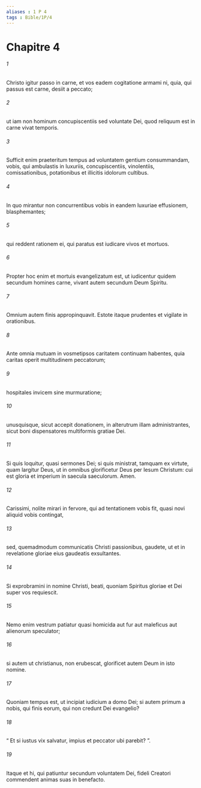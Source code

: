 ```yaml
---
aliases : 1 P 4
tags : Bible/1P/4
---
```


# Chapitre 4

###### 1
Christo igitur passo in carne, et vos eadem cogitatione armami ni, quia, qui passus est carne, desiit a peccato; 
###### 2
ut iam non hominum concupiscentiis sed voluntate Dei, quod reliquum est in carne vivat temporis. 
###### 3
Sufficit enim praeteritum tempus ad voluntatem gentium consummandam, vobis, qui ambulastis in luxuriis, concupiscentiis, vinolentiis, comissationibus, potationibus et illicitis idolorum cultibus. 
###### 4
In quo mirantur non concurrentibus vobis in eandem luxuriae effusionem, blasphemantes; 
###### 5
qui reddent rationem ei, qui paratus est iudicare vivos et mortuos. 
###### 6
Propter hoc enim et mortuis evangelizatum est, ut iudicentur quidem secundum homines carne, vivant autem secundum Deum Spiritu.
###### 7
Omnium autem finis appropinquavit. Estote itaque prudentes et vigilate in orationibus. 
###### 8
Ante omnia mutuam in vosmetipsos caritatem continuam habentes, quia caritas operit multitudinem peccatorum; 
###### 9
hospitales invicem sine murmuratione; 
###### 10
unusquisque, sicut accepit donationem, in alterutrum illam administrantes, sicut boni dispensatores multiformis gratiae Dei. 
###### 11
Si quis loquitur, quasi sermones Dei; si quis ministrat, tamquam ex virtute, quam largitur Deus, ut in omnibus glorificetur Deus per Iesum Christum: cui est gloria et imperium in saecula saeculorum. Amen.
###### 12
Carissimi, nolite mirari in fervore, qui ad tentationem vobis fit, quasi novi aliquid vobis contingat, 
###### 13
sed, quemadmodum communicatis Christi passionibus, gaudete, ut et in revelatione gloriae eius gaudeatis exsultantes. 
###### 14
Si exprobramini in nomine Christi, beati, quoniam Spiritus gloriae et Dei super vos requiescit. 
###### 15
Nemo enim vestrum patiatur quasi homicida aut fur aut maleficus aut alienorum speculator; 
###### 16
si autem ut christianus, non erubescat, glorificet autem Deum in isto nomine.
###### 17
Quoniam tempus est, ut incipiat iudicium a domo Dei; si autem primum a nobis, qui finis eorum, qui non credunt Dei evangelio?
###### 18
“ Et si iustus vix salvatur, impius et peccator ubi parebit? ”.
###### 19
Itaque et hi, qui patiuntur secundum voluntatem Dei, fideli Creatori commendent animas suas in benefacto.
